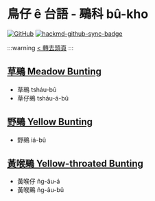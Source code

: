 # 鳥仔 ê 台語 - 鵐科 bû-kho

[![GitHub](https://img.shields.io/badge/GitHub-black?logo=github)](https://github.com/siansiansu/tsiau-a-e-mia)
[![hackmd-github-sync-badge](https://hackmd.io/OVDl1eyKRHu4HV1Yx7eIGQ/badge)](https://hackmd.io/OVDl1eyKRHu4HV1Yx7eIGQ)

:::warning
[< 轉去頭頁](https://hackmd.io/@siansiansu/Hy4VzNvha)
:::

## [草鵐 Meadow Bunting](https://www.instagram.com/p/Ct1gbnIR-fd/)

- 草鵐 tsháu-bû
- 草仔鵐 tsháu-á-bû

## [野鵐 Yellow Bunting](https://www.instagram.com/p/Ck5Vg3Nv6dE/)

- 野鵐 iá-bû

## [黃喉鵐 Yellow-throated Bunting](https://www.instagram.com/p/ClGCBgLPzUg/)

- 黃喉仔 n̂g-âu-á
- 黃喉鵐 n̂g-âu-bû
